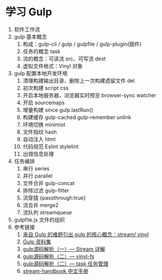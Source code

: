 # 学习 Gulp

1. 软件工作流
2. gulp 基本概念
   1. 构成：gulp-cli / gulp / gulpfile / gulp-plugin(插件)
   2. 任务的概念 task
   3. 流的概念：可读流  src、可写流 dest
   4. 虚拟文件格式：Vinyl 对象
3. gulp 配置本地开发环境
   1. 清理构建输出目录，删除上一次构建遗留文件 del
   2. 初次构建 script css
   3. 开启本地服务器，浏览器实时预览 browser-sync watcher
   4. 开启 sourcemaps
   5. 增量构建 since gulp.lastRun()
   6. 构建缓存 gulp-cached gulp-remember unlink
   7. 环境切换 minimist
   8. 文件指纹 hash
   9. 自动注入 html
   10. 代码规范 Eslint stylelint
   11. 出错信息处理
4. 任务编排
   1. 串行 series
   2. 并行 parallel
   3. 文件合并 gulp-concat
   4. 排除过滤 gulp-filter
   5. 流穿插 {passthrough:true}
   6. 流合并 merge2
   7. 流队列 streamqueue
5. gulpfile.js 文件的组织
6. 参考链接
   1. [来自 Gulp 的难题引出 gulp 的核心概念：stream/ vinyl](http://acgtofe.com/posts/2015/09/dive-into-gulp-stream)
   2. [Gulp 资料集](https://github.com/Platform-CUF/use-gulp)
   3. [gulp源码解析（一）— Stream 详解](https://www.cnblogs.com/vajoy/p/6349817.html)
   4. [gulp源码解析（二）— vinyl-fs](https://www.cnblogs.com/vajoy/p/6357476.html)
   5. [gulp源码解析（二）— task 任务管理](https://www.cnblogs.com/vajoy/p/6359950.html)
   6. [stream-handbook 中文手册](https://github.com/jabez128/stream-handbook)

